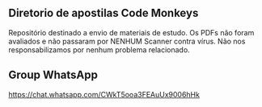 ## Diretorio de apostilas Code Monkeys
Repositório destinado a envio de materiais de estudo. Os PDFs não foram avaliados e não passaram por NENHUM Scanner contra vírus. Não nos responsabilizamos por nenhum problema relacionado.

## Group WhatsApp
https://chat.whatsapp.com/CWkT5ooa3FEAuUx9006hHk
